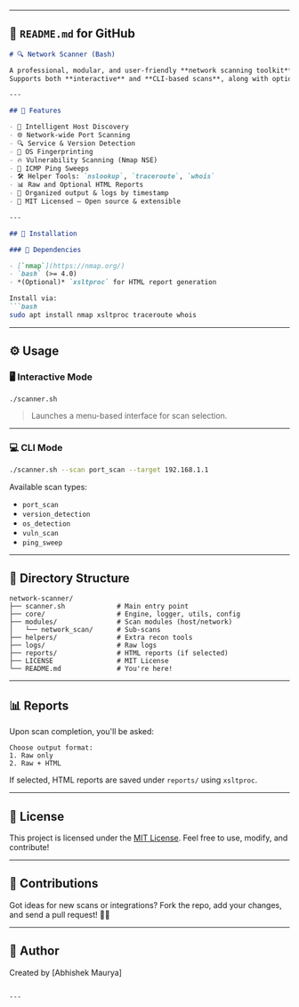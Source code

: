 

---

## 📘 `README.md` for GitHub

````markdown
# 🔍 Network Scanner (Bash)

A professional, modular, and user-friendly **network scanning toolkit** built in pure Bash.  
Supports both **interactive** and **CLI-based scans**, along with optional **HTML reporting**.

---

## 🧰 Features

- 🧠 Intelligent Host Discovery
- 🌐 Network-wide Port Scanning
- 🔍 Service & Version Detection
- 🧬 OS Fingerprinting
- 🔥 Vulnerability Scanning (Nmap NSE)
- 📡 ICMP Ping Sweeps
- 🛠 Helper Tools: `nslookup`, `traceroute`, `whois`
- 📊 Raw and Optional HTML Reports
- 📁 Organized output & logs by timestamp
- 📜 MIT Licensed – Open source & extensible

---

## 🚀 Installation

### 🔧 Dependencies

- [`nmap`](https://nmap.org/)
- `bash` (>= 4.0)
- *(Optional)* `xsltproc` for HTML report generation

Install via:
```bash
sudo apt install nmap xsltproc traceroute whois
````

---

## ⚙️ Usage

### 🖥️ Interactive Mode

```bash
./scanner.sh
```

> Launches a menu-based interface for scan selection.

---

### 💻 CLI Mode

```bash
./scanner.sh --scan port_scan --target 192.168.1.1
```

Available scan types:

* `port_scan`
* `version_detection`
* `os_detection`
* `vuln_scan`
* `ping_sweep`

---

## 📂 Directory Structure

```
network-scanner/
├── scanner.sh             # Main entry point
├── core/                  # Engine, logger, utils, config
├── modules/               # Scan modules (host/network)
│   └── network_scan/      # Sub-scans
├── helpers/               # Extra recon tools
├── logs/                  # Raw logs
├── reports/               # HTML reports (if selected)
├── LICENSE                # MIT License
└── README.md              # You're here!
```

---

## 📊 Reports

Upon scan completion, you'll be asked:

```
Choose output format:
1. Raw only
2. Raw + HTML
```

If selected, HTML reports are saved under `reports/` using `xsltproc`.

---

## 📜 License

This project is licensed under the [MIT License](LICENSE).
Feel free to use, modify, and contribute!

---

## 🤝 Contributions

Got ideas for new scans or integrations?
Fork the repo, add your changes, and send a pull request! 🧑‍💻

---

## 👤 Author

Created by \[Abhishek Maurya] 
```

---

```
